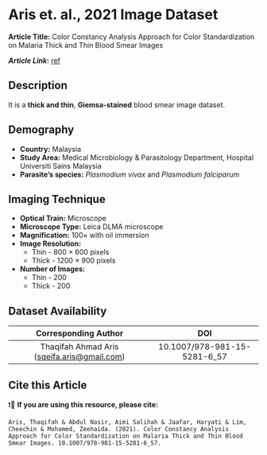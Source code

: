 # **Aris et. al., 2021 Image Dataset**  
**Article Title:** Color Constancy Analysis Approach for Color Standardization on Malaria Thick and Thin Blood Smear Images

**_Article Link_:** [ref](https://www.researchgate.net/publication/342784269_Color_Constancy_Analysis_Approach_for_Color_Standardization_on_Malaria_Thick_and_Thin_Blood_Smear_Images)


## **Description**
It is a **thick and thin**, **Giemsa-stained** blood smear image dataset.


## **Demography**
+ **Country:** Malaysia
+ **Study Area:** Medical Microbiology & Parasitology Department, Hospital Universiti Sains Malaysia 
+ **Parasite’s species:** _Plasmodium vivax_ and _Plasmodium falciparum_


## **Imaging Technique**
+ **Optical Train:** Microscope
+ **Microscope Type:** Leica DLMA microscope
+ **Magnification:** 100× with oil immersion
+ **Image Resolution:**
    - Thin - 800 × 600 pixels 
    - Thick - 1200 × 900 pixels 
+ **Number of Images:**
    - Thin - 200
    - Thick - 200
  

## **Dataset Availability**

|**Corresponding Author**|**DOI**|
|:---:|:---:|
|Thaqifah Ahmad Aris (sqeifa.aris@gmail.com)| 10.1007/978-981-15-5281-6_57|


## **Cite this Article**

❗🛑 **If you are using this resource, please cite:** 

```
Aris, Thaqifah & Abdul Nasir, Aimi Salihah & Jaafar, Haryati & Lim, Cheechin & Mohamed, Zeehaida. (2021). Color Constancy Analysis Approach for Color Standardization on Malaria Thick and Thin Blood Smear Images. 10.1007/978-981-15-5281-6_57.
```
